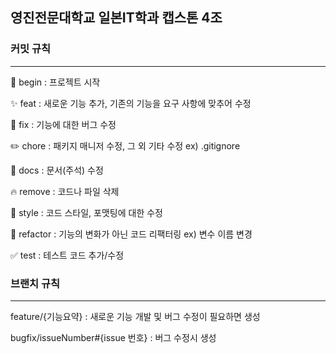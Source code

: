 ## 영진전문대학교 일본IT학과 캡스톤 4조

### 커밋 규칙
-------------
🎉 begin : 프로젝트 시작

✨ feat : 새로운 기능 추가, 기존의 기능을 요구 사항에 맞추어 수정

🐛 fix : 기능에 대한 버그 수정

✏️ chore : 패키지 매니저 수정, 그 외 기타 수정 ex) .gitignore

📖 docs : 문서(주석) 수정

🔥 remove : 코드나 파일 삭제 

🎨 style : 코드 스타일, 포맷팅에 대한 수정

🔨 refactor : 기능의 변화가 아닌 코드 리팩터링 ex) 변수 이름 변경

✅ test : 테스트 코드 추가/수정

### 브랜치 규칙
--------
feature/{기능요약} : 새로운 기능 개발 및 버그 수정이 필요하면 생성

bugfix/issueNumber#{issue 번호} : 버그 수정시 생성 
